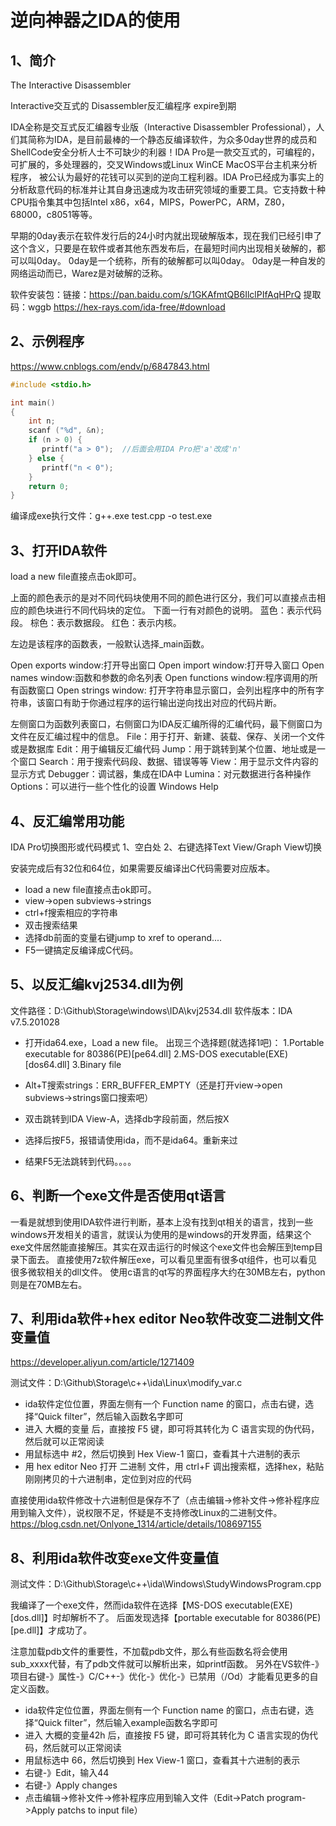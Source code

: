 # 逆向神器之IDA的使用

## 1、简介
The Interactive Disassembler

Interactive交互式的
Disassembler反汇编程序
expire到期

IDA全称是交互式反汇编器专业版（Interactive Disassembler Professional），人们其简称为IDA，是目前最棒的一个静态反编译软件，为众多0day世界的成员和ShellCode安全分析人士不可缺少的利器！IDA Pro是一款交互式的，可编程的，可扩展的，多处理器的，交叉Windows或Linux WinCE MacOS平台主机来分析程序， 被公认为最好的花钱可以买到的逆向工程利器。IDA Pro已经成为事实上的分析敌意代码的标准并让其自身迅速成为攻击研究领域的重要工具。它支持数十种CPU指令集其中包括Intel x86，x64，MIPS，PowerPC，ARM，Z80，68000，c8051等等。

早期的0day表示在软件发行后的24小时内就出现破解版本，现在我们已经引申了这个含义，只要是在软件或者其他东西发布后，在最短时间内出现相关破解的，都可以叫0day。 0day是一个统称，所有的破解都可以叫0day。
0day是一种自发的网络运动而已，Warez是对破解的泛称。

软件安装包：链接：https://pan.baidu.com/s/1GKAfmtQB6IlclPIfAqHPrQ 提取码：wggb
https://hex-rays.com/ida-free/#download

## 2、示例程序
https://www.cnblogs.com/endv/p/6847843.html
```test.cpp
#include <stdio.h>

int main()
{
    int n;
    scanf ("%d", &n);
    if (n > 0) {
       printf("a > 0");  //后面会用IDA Pro把'a'改成'n'
	} else {
       printf("n < 0");
	}
	return 0;
}
```

编译成exe执行文件：g++.exe test.cpp -o test.exe

## 3、打开IDA软件
load a new file直接点击ok即可。

上面的颜色表示的是对不同代码块使用不同的颜色进行区分，我们可以直接点击相应的颜色块进行不同代码块的定位。
下面一行有对颜色的说明。
蓝色：表示代码段。
棕色：表示数据段。
红色：表示内核。

左边是该程序的函数表，一般默认选择_main函数。

Open exports window:打开导出窗口 
Open import window:打开导入窗口 
Open names window:函数和参数的命名列表 
Open functions window:程序调用的所有函数窗口 
Open strings window: 打开字符串显示窗口，会列出程序中的所有字符串，该窗口有助于你通过程序的运行输出逆向找出对应的代码片断。

左侧窗口为函数列表窗口，右侧窗口为IDA反汇编所得的汇编代码，最下侧窗口为文件在反汇编过程中的信息。
File：用于打开、新建、装载、保存、关闭一个文件或是数据库
Edit：用于编辑反汇编代码
Jump：用于跳转到某个位置、地址或是一个窗口
Search：用于搜索代码段、数据、错误等等
View：用于显示文件内容的显示方式
Debugger：调试器，集成在IDA中
Lumina：对元数据进行各种操作
Options：可以进行一些个性化的设置
Windows
Help

## 4、反汇编常用功能
IDA Pro切换图形或代码模式
1、空白处
2、右键选择Text View/Graph View切换

安装完成后有32位和64位，如果需要反编译出C代码需要对应版本。
- load a new file直接点击ok即可。
- view->open subviews->strings
- ctrl+f搜索相应的字符串
- 双击搜索结果
- 选择db前面的变量右键jump to xref to operand....
- F5一键搞定反编译成C代码。

## 5、以反汇编kvj2534.dll为例
文件路径：D:\Github\Storage\windows\IDA\kvj2534.dll
软件版本：IDA v7.5.201028

- 打开ida64.exe，Load a new file。
出现三个选择题(就选择1吧)：
1.Portable executable for 80386(PE)[pe64.dll]
2.MS-DOS executable(EXE)[dos64.dll]
3.Binary file

- Alt+T搜索strings：ERR_BUFFER_EMPTY（还是打开view->open subviews->strings窗口搜索吧）
- 双击跳转到IDA View-A，选择db字段前面，然后按X
- 选择后按F5，报错请使用ida，而不是ida64。重新来过
- 结果F5无法跳转到代码。。。。

## 6、判断一个exe文件是否使用qt语言
一看是就想到使用IDA软件进行判断，基本上没有找到qt相关的语言，找到一些windows开发相关的语言，就误认为使用的是windows的开发界面，结果这个exe文件居然能直接解压。其实在双击运行的时候这个exe文件也会解压到temp目录下面去。
直接使用7z软件解压exe，可以看见里面有很多qt组件，也可以看见很多微软相关的dll文件。
使用c语言的qt写的界面程序大约在30MB左右，python则是在70MB左右。

## 7、利用ida软件+hex editor Neo软件改变二进制文件变量值
https://developer.aliyun.com/article/1271409

测试文件：D:\Github\Storage\c++\ida\Linux\modify_var.c

- ida软件定位位置，界面左侧有一个 Function name 的窗口，点击右键，选择“Quick filter”，然后输入函数名字即可
- 进入 大概的变量 后，直接按 F5 键，即可将其转化为 C 语言实现的伪代码，然后就可以正常阅读
- 用鼠标选中 #2，然后切换到 Hex View-1 窗口，查看其十六进制的表示
- 用 hex editor Neo 打开 二进制 文件，用 ctrl+F 调出搜索框，选择hex，粘贴刚刚拷贝的十六进制串，定位到对应的代码

直接使用ida软件修改十六进制但是保存不了（点击编辑->修补文件->修补程序应用到输入文件），说权限不足，怀疑是不支持修改Linux的二进制文件。
https://blog.csdn.net/Onlyone_1314/article/details/108697155

## 8、利用ida软件改变exe文件变量值
测试文件：D:\Github\Storage\c++\ida\Windows\StudyWindowsProgram.cpp

我编译了一个exe文件，然而ida软件在选择【MS-DOS executable(EXE)[dos.dll]】时却解析不了。
后面发现选择【portable executable for 80386(PE)[pe.dll]】才成功了。

注意加载pdb文件的重要性，不加载pdb文件，那么有些函数名将会使用sub_xxxx代替，有了pdb文件就可以解析出来，如printf函数。
另外在VS软件-》项目右键-》属性-》C/C++-》优化-》优化-》已禁用（/Od）才能看见更多的自定义函数。

- ida软件定位位置，界面左侧有一个 Function name 的窗口，点击右键，选择“Quick filter”，然后输入example函数名字即可
- 进入 大概的变量42h 后，直接按 F5 键，即可将其转化为 C 语言实现的伪代码，然后就可以正常阅读
- 用鼠标选中 66，然后切换到 Hex View-1 窗口，查看其十六进制的表示
- 右键-》Edit，输入44
- 右键-》Apply changes
- 点击编辑->修补文件->修补程序应用到输入文件（Edit->Patch program->Apply patchs to input file）

